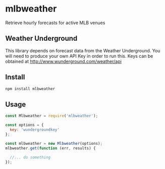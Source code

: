 # mlbweather
Retrieve hourly forecasts for active MLB venues

## Weather Underground
This library depends on forecast data from the Weather Underground.  You will need to produce your own API Key in order to run this.  Keys can be obtained at http://www.wunderground.com/weather/api

## Install

```sh
npm install mlbweather
```

## Usage

```js
const Mlbweather = require('mlbweather');

const options = {
  key: 'wundergroundkey'
};

const mlbweather = new Mlbweather(options);
mlbweather.get(function (err, results) {
  
  //... do something
});
```
